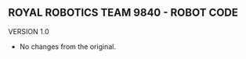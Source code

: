 ﻿ROYAL ROBOTICS TEAM 9840 - ROBOT CODE
-------------------------------------
VERSION 1.0
* No changes from the original.
